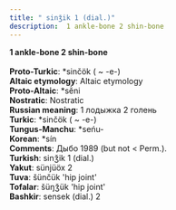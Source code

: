```yaml
---
title: " sinǯik 1 (dial.)"
description:  1 ankle-bone 2 shin-bone
---
```

<p data-pagefind-weight="0.5">
<strong> 1 ankle-bone 2 shin-bone</strong><br><br>
<strong>Proto-Turkic</strong>:  *sinčök ( ~ -e-)<br>
<strong>Altaic etymology</strong>:  Altaic etymology<br>
<strong> Proto-Altaic</strong>:  *sĕ̀ni<br>
<strong>Nostratic</strong>:  Nostratic<br>
<strong>Russian meaning</strong>:  1 лодыжка 2 голень<br>
<strong>Turkic</strong>:  *sinčök ( ~ -e-)<br>
<strong>Tungus-Manchu</strong>:  *seńu-<br>
<strong>Korean</strong>:  *sín<br>
<strong>Comments</strong>:  Дыбо 1989 (but not < Perm.).<br>
<strong>Turkish</strong>:  sinǯik 1 (dial.)<br>
<strong>Yakut</strong>:  sünjüöx 2<br>
<strong>Tuva</strong>:  šünčük 'hip joint'<br>
<strong>Tofalar</strong>:  šüŋǯük 'hip joint'<br>
<strong>Bashkir</strong>:  sensek (dial.) 2<br>

</p>
